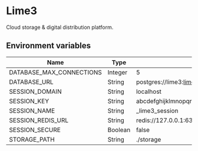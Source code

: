 # Lime3

Cloud storage & digital distribution platform.

## Environment variables

| Name                     | Type    | Default                                                          |
| ------------------------ | ------- | ---------------------------------------------------------------- |
| DATABASE_MAX_CONNECTIONS | Integer | 5                                                                |
| DATABASE_URL             | String  | postgres://lime3:lime3@127.0.0.1:5432/lime3_dev                  |
| SESSION_DOMAIN           | String  | localhost                                                        |
| SESSION_KEY              | String  | abcdefghijklmnopqrestuvvwxyz0123456789ABCDEFGHIJKLMNOPQRESTUVVWX |
| SESSION_NAME             | String  | _lime3_session                                                   |
| SESSION_REDIS_URL        | String  | redis://127.0.0.1:6379/0                                         |
| SESSION_SECURE           | Boolean | false                                                            |
| STORAGE_PATH             | String  | ./storage                                                        |
